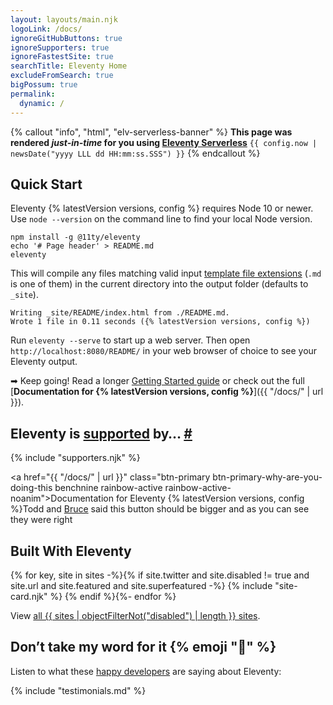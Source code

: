 ```yaml
---
layout: layouts/main.njk
logoLink: /docs/
ignoreGitHubButtons: true
ignoreSupporters: true
ignoreFastestSite: true
searchTitle: Eleventy Home
excludeFromSearch: true
bigPossum: true
permalink:
  dynamic: /
---
```

{% callout "info", "html", "elv-serverless-banner" %}
<strong>This page was rendered <em>just-in-time</em> for you using <a href="/docs/plugins/serverless/">Eleventy Serverless</a></strong>
<code><time datetime="{{ config.now | toISO }}">{{ config.now | newsDate("yyyy LLL dd HH:mm:ss.SSS") }}</time></code>
{% endcallout %}

## Quick Start

Eleventy {% latestVersion versions, config %} requires Node 10 or newer. Use `node --version` on the command line to find your local Node version.

```
npm install -g @11ty/eleventy
echo '# Page header' > README.md
eleventy
```

This will compile any files matching valid input [template file extensions](/docs/languages/) (`.md` is one of them) in the current directory into the output folder (defaults to `_site`).

```
Writing _site/README/index.html from ./README.md.
Wrote 1 file in 0.11 seconds ({% latestVersion versions, config %})
```

Run `eleventy --serve` to start up a web server. Then open `http://localhost:8080/README/` in your web browser of choice to see your Eleventy output.

➡ Keep going! Read a longer [Getting Started guide](/docs/getting-started/) or check out the full [**Documentation for {% latestVersion versions, config %}**]({{ "/docs/" | url }}).

<h2 id="eleventy-is-supported-by">Eleventy is <a href="/docs/supporters/">supported</a> by… <a class="direct-link" href="#eleventy-is-supported-by">#</a></h2>

{% include "supporters.njk" %}

<a href="{{ "/docs/" | url }}" class="btn-primary btn-primary-why-are-you-doing-this benchnine rainbow-active rainbow-active-noanim">Documentation for <span>Eleventy {% latestVersion versions, config %}</span></a><span>Todd and [Bruce](https://twitter.com/brucel/status/1107699886584143872) said this button should be bigger and as you can see they were right</span>

## Built With Eleventy

<div class="sites-vert">
  <div class="lo-grid">
{% for key, site in sites -%}{% if site.twitter and site.disabled != true and site.url and site.featured and site.superfeatured -%}
  {% include "site-card.njk" %}
{% endif %}{%- endfor %}
  </div>
</div>

<!-- TODO some kind of aspect ratio? -->
<div data-import="/imports/facepile.html" class="facepile-fullwidth"></div>

View [all {{ sites | objectFilterNot("disabled") | length }} sites](/speedlify/).

## Don’t take my word for it {% emoji "🌈" %}

Listen to what these [happy developers](/docs/testimonials/) are saying about Eleventy:

{% include "testimonials.md" %}

